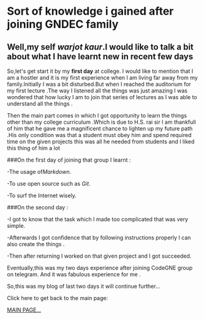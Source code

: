 <h1>Sort of knowledge i gained after joining GNDEC family</h1>

<h2>Well,my self <i>warjot kaur</i>.I would like to talk a bit about what I have 
  learnt new in recent few days </h2>

So,let's get start it by my <strong>first day</strong> at college.
I would like to mention that I am a hostler and it is my first experience when I am
living far away from my family.Initially I was a bit disturbed.But when I reached the
auditorium for my first lecture .The way I listened all the things was just amazing I 
was wondered that how lucky I am to join that series of lectures as I was able to 
understand all the things .

Then the main part comes in which I got opportunity to learn the things other than my
college curriculum .Which is due to H.S. rai sir I am thankfull of him that he gave me 
a magnificent chance to lighten up my future path .His only condition was that a student
must obey him and spend required time on the given projects this was all he needed from
students and I liked this thing of him a lot

###On the first day of joining that group I learnt :

-The usage of<i>Markdown</i>.

-To use open source such as <i>Git</i>.

-To surf the Internet wisely.

###On the second day :

-I got to know that the task which I made too complicated that was very simple.

-Afterwards I got confidence that by following instructions properly I can also create 
the things .

-Then after returning I worked on that given project and I got succeeded. 

Eventually,this was my two days experience after joining CodeGNE group on telegram.
And it was fabulous experience for me .

So,this was my blog of last two days it will continue further...

Click here to get back to the main page:

[MAIN PAGE...](https://github.com/CuriousCodeSeeker/MyPortfolio/blob/main/README.md)
